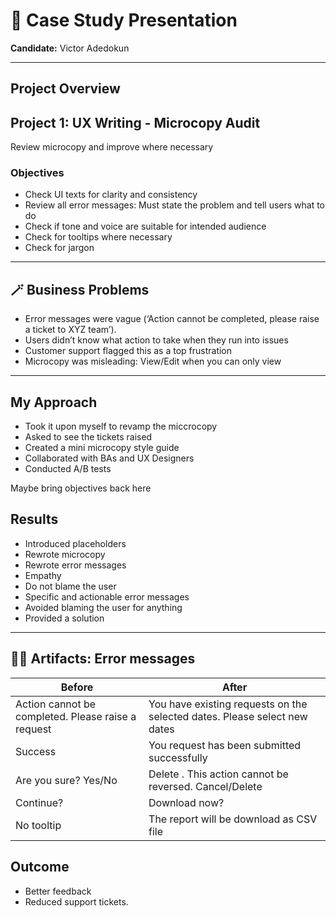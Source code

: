 # 📝 Case Study Presentation  
**Candidate:** Victor Adedokun  

---

## Project Overview

## Project 1: UX Writing - Microcopy Audit
Review microcopy and improve where necessary

### Objectives
- Check UI texts for clarity and consistency
- Review all error messages: Must state the problem and tell users what to do
- Check if tone and voice are suitable for intended audience 
- Check for tooltips where necessary
- Check for jargon

---

## 🪄 Business Problems

- Error messages were vague (‘Action cannot be completed, please raise a ticket to XYZ team’).
- Users didn’t know what action to take when they run into issues
- Customer support flagged this as a top frustration
- Microcopy was misleading: View/Edit when you can only view


---

## My Approach

- Took it upon myself to revamp the miccrocopy
- Asked to see the tickets raised 
- Created a mini microcopy style guide
- Collaborated with BAs and UX Designers
- Conducted A/B tests

Maybe bring objectives back here


## Results
- Introduced placeholders
- Rewrote microcopy
- Rewrote error messages
- Empathy 
- Do not blame the user
- Specific and actionable error messages
- Avoided blaming the user for anything
- Provided a solution


---

## 👨‍💻 Artifacts: Error messages

| Before     | After |
| -------- | ------- |
| Action cannot be completed. Please raise a request  | You have existing requests on the selected dates. Please select new dates    |
| Success|You request has been submitted successfully |
| Are you sure?   Yes/No | Delete <request type>. This action cannot be reversed. Cancel/Delete <request>   |
| Continue? | Download now?    |
| No tooltip| The report will be download as CSV file   |



## Outcome
- Better feedback
- Reduced support tickets.

